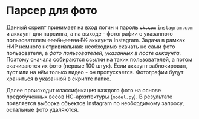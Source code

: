 # Парсер для фото


Данный скрипт принимает на вход логин и пароль ~~`vk.com`~~ `instagram.com` и аккаунт для парсинга, а на выходе - фотографии с указанного пользователем ~~сообщества ВК~~ аккаунта Instagram. Задача в рамках НИР немного нетривиальная: необходимо скачать не сами фото пользователя, а *фото пользователей, указанных в посте аккаунта*. Поэтому сначала собираются ссылки на таких пользователей, а потом скачиваются их фото (первые 100 штук). Если аккаунт заблокирован, пуст или на нём только видео - он пропускается. Фотографии будут храниться в указанной в скрипте папке.

Далее происходит классификация каждого фото на основе предобученных весов НС-архитектуры (`model.py`). В результате появляется выборка объектов Instagram по необходимому запросу, остальные фото удаляются.



